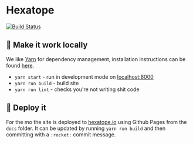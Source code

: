 # Hexatope

[![Build Status](https://circleci.com/gh/pouretrebelle/hexatope.svg?style=shield&circle-token=0268eaecef5769dc4a1a8a515104ae2dce416a6b)](https://circleci.com/gh/pouretrebelle/hexatope)

## :raised_hands: Make it work locally

We like [Yarn](https://github.com/yarnpkg/yarn) for dependency management, installation instructions can be found [here](https://yarnpkg.com/en/docs/install).

- `yarn start` - run in development mode on [localhost:8000](http://localhost:8000)
- `yarn run build` - build site
- `yarn run lint` - checks you're not writing shit code

## :rocket: Deploy it

For the mo the site is deployed to [hexatope.io](http://hexatope.io/) using Github Pages from the `docs` folder. It can be updated by running `yarn run build` and then committing with a `:rocket:` commit message.
